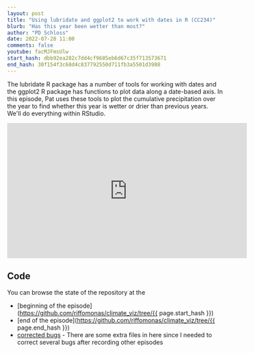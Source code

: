 ```yaml
---
layout: post
title: "Using lubridate and ggplot2 to work with dates in R (CC234)"
blurb: "Has this year been wetter than most?"
author: "PD Schloss"
date: 2022-07-28 11:00
comments: false
youtube: facMJFmsUlw
start_hash: dbb92ea282c7dd4cf9685eb6d67c35f713573671
end_hash: 30f154f3c68d4c837792550d711fb3a5501d3988
---
```


The lubridate R package has a number of tools for working with dates and the ggplot2 R package has functions to plot data along a date-based axis. In this episode, Pat uses these tools to plot the cumulative precipitation over the year to find whether this year is wetter or drier than previous years. We'll do everything within RStudio.


<iframe style="margin: 0 auto;display:block;" width="560" height="315" src="https://www.youtube.com/embed/{{ page.youtube }}" frameborder="0" allow="accelerometer; autoplay; encrypted-media; gyroscope; picture-in-picture" allowfullscreen></iframe>


## Code

You can browse the state of the repository at the
* [beginning of the episode](https://github.com/riffomonas/climate_viz/tree/{{ page.start_hash }})
* [end of the episode](https://github.com/riffomonas/climate_viz/tree/{{ page.end_hash }})
* [corrected bugs](https://github.com/riffomonas/climate_viz/tree/113eef3856d1ce2208a966db4439b71f4ea9e580) - There are some extra files in here since I needed to correct several bugs after recording other episodes
